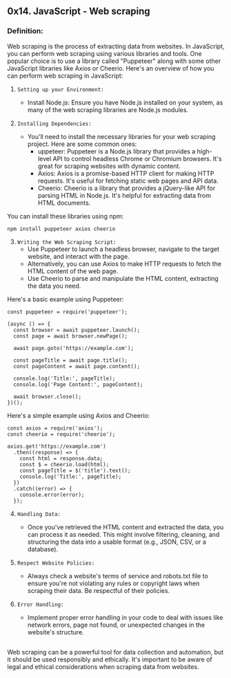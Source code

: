 ## 0x14. JavaScript - Web scraping

### Definition:
Web scraping is the process of extracting data from websites. In JavaScript, you can perform web scraping using various libraries and tools. One popular choice is to use a library called "Puppeteer" along with some other JavaScript libraries like Axios or Cheerio. Here's an overview of how you can perform web scraping in JavaScript:

1. `Setting up your Environment:`
	- Install Node.js: Ensure you have Node.js installed on your system, as many of the web scraping libraries are Node.js modules.

2. `Installing Dependencies:`
	- You'll need to install the necessary libraries for your web scraping project. Here are some common ones:
		- uppeteer: Puppeteer is a Node.js library that provides a high-level API to control headless Chrome or Chromium browsers. It's great for scraping websites with dynamic content.
		- Axios: Axios is a promise-based HTTP client for making HTTP requests. It's useful for fetching static web pages and API data.
		- Cheerio: Cheerio is a library that provides a jQuery-like API for parsing HTML in Node.js. It's helpful for extracting data from HTML documents.

You can install these libraries using npm:
```
npm install puppeteer axios cheerio
```
3. `Writing the Web Scraping Script:`
	- Use Puppeteer to launch a headless browser, navigate to the target website, and interact with the page.
	- Alternatively, you can use Axios to make HTTP requests to fetch the HTML content of the web page.
	- Use Cheerio to parse and manipulate the HTML content, extracting the data you need.

Here's a basic example using Puppeteer:

```
const puppeteer = require('puppeteer');

(async () => {
  const browser = await puppeteer.launch();
  const page = await browser.newPage();
  
  await page.goto('https://example.com');
  
  const pageTitle = await page.title();
  const pageContent = await page.content();

  console.log('Title:', pageTitle);
  console.log('Page Content:', pageContent);

  await browser.close();
})();
```
Here's a simple example using Axios and Cheerio:
```
const axios = require('axios');
const cheerio = require('cheerio');

axios.get('https://example.com')
  .then((response) => {
    const html = response.data;
    const $ = cheerio.load(html);
    const pageTitle = $('title').text();
    console.log('Title:', pageTitle);
  })
  .catch((error) => {
    console.error(error);
  });
```
4. `Handling Data:`
	- Once you've retrieved the HTML content and extracted the data, you can process it as needed. This might involve filtering, cleaning, and structuring the data into a usable format (e.g., JSON, CSV, or a database).

5. `Respect Website Policies:`
	- Always check a website's terms of service and robots.txt file to ensure you're not violating any rules or copyright laws when scraping their data. Be respectful of their policies.

6. `Error Handling:`
	- Implement proper error handling in your code to deal with issues like network errors, page not found, or unexpected changes in the website's structure.

##
Web scraping can be a powerful tool for data collection and automation, but it should be used responsibly and ethically. It's important to be aware of legal and ethical considerations when scraping data from websites.
